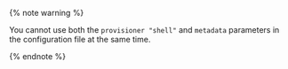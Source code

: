 {% note warning %}

You cannot use both the `provisioner "shell"` and `metadata` parameters in the configuration file at the same time.

{% endnote %}